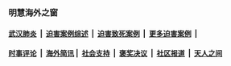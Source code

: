 
### 明慧海外之窗

####  [武汉肺炎](indexes/365.md?t=05080201) &nbsp;|&nbsp;  [迫害案例综述](indexes/328.md?t=05080201) &nbsp;|&nbsp; [迫害致死案例](indexes/277.md?t=05080201)  &nbsp;|&nbsp; [更多迫害案例](indexes/81.md?t=05080201)  &nbsp;|&nbsp; 
####  [时事评论](indexes/19.md?t=05080201) &nbsp;|&nbsp; [海外简讯](indexes/245.md?t=05080201)&nbsp;|&nbsp;  [社会支持](indexes/140.md?t=05080201) &nbsp;|&nbsp; [褒奖决议](indexes/282.md?t=05080201) &nbsp;|&nbsp; [社区报道](indexes/91.md?t=05080201)  &nbsp;|&nbsp; [天人之间](indexes/78.md?t=05080201) 

